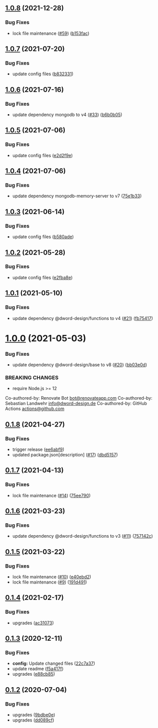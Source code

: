 ## [1.0.8](https://github.com/dword-design/ceiling-plugin-mongodb/compare/v1.0.7...v1.0.8) (2021-12-28)


### Bug Fixes

* lock file maintenance ([#59](https://github.com/dword-design/ceiling-plugin-mongodb/issues/59)) ([b153fac](https://github.com/dword-design/ceiling-plugin-mongodb/commit/b153facce11f7fd0cb26e8a432bd1a79b4b50e8f))

## [1.0.7](https://github.com/dword-design/ceiling-plugin-mongodb/compare/v1.0.6...v1.0.7) (2021-07-20)


### Bug Fixes

* update config files ([b832331](https://github.com/dword-design/ceiling-plugin-mongodb/commit/b832331194679384bec98dd73b3e1292b9662a6a))

## [1.0.6](https://github.com/dword-design/ceiling-plugin-mongodb/compare/v1.0.5...v1.0.6) (2021-07-16)


### Bug Fixes

* update dependency mongodb to v4 ([#33](https://github.com/dword-design/ceiling-plugin-mongodb/issues/33)) ([b6b0b05](https://github.com/dword-design/ceiling-plugin-mongodb/commit/b6b0b05a3c327e3d815e797bb68f3a0cabf224bd))

## [1.0.5](https://github.com/dword-design/ceiling-plugin-mongodb/compare/v1.0.4...v1.0.5) (2021-07-06)


### Bug Fixes

* update config files ([e2d2f9e](https://github.com/dword-design/ceiling-plugin-mongodb/commit/e2d2f9e29662d0dcaf0701c4e86b16f864139b91))

## [1.0.4](https://github.com/dword-design/ceiling-plugin-mongodb/compare/v1.0.3...v1.0.4) (2021-07-06)


### Bug Fixes

* update dependency mongodb-memory-server to v7 ([75e1b33](https://github.com/dword-design/ceiling-plugin-mongodb/commit/75e1b33d9bb321b60768ccbc9234323375fe2be2))

## [1.0.3](https://github.com/dword-design/ceiling-plugin-mongodb/compare/v1.0.2...v1.0.3) (2021-06-14)


### Bug Fixes

* update config files ([b580ade](https://github.com/dword-design/ceiling-plugin-mongodb/commit/b580ade2d536ce2b4dd865c931048ab1b72e9121))

## [1.0.2](https://github.com/dword-design/ceiling-plugin-mongodb/compare/v1.0.1...v1.0.2) (2021-05-28)


### Bug Fixes

* update config files ([e2fba8e](https://github.com/dword-design/ceiling-plugin-mongodb/commit/e2fba8efeb9653c6e502d09cbdca145a04dd9f5d))

## [1.0.1](https://github.com/dword-design/ceiling-plugin-mongodb/compare/v1.0.0...v1.0.1) (2021-05-10)


### Bug Fixes

* update dependency @dword-design/functions to v4 ([#21](https://github.com/dword-design/ceiling-plugin-mongodb/issues/21)) ([fb75417](https://github.com/dword-design/ceiling-plugin-mongodb/commit/fb75417eac71ec5201d7d1c02dbec85a03910a15))

# [1.0.0](https://github.com/dword-design/ceiling-plugin-mongodb/compare/v0.1.8...v1.0.0) (2021-05-03)


### Bug Fixes

* update dependency @dword-design/base to v8 ([#20](https://github.com/dword-design/ceiling-plugin-mongodb/issues/20)) ([bb03e0d](https://github.com/dword-design/ceiling-plugin-mongodb/commit/bb03e0d5f17734abd38275d3f8829b4dff434ffc))


### BREAKING CHANGES

* require Node.js >= 12

Co-authored-by: Renovate Bot <bot@renovateapp.com>
Co-authored-by: Sebastian Landwehr <info@dword-design.de>
Co-authored-by: GitHub Actions <actions@github.com>

## [0.1.8](https://github.com/dword-design/ceiling-plugin-mongodb/compare/v0.1.7...v0.1.8) (2021-04-27)


### Bug Fixes

* trigger release ([ee6abf9](https://github.com/dword-design/ceiling-plugin-mongodb/commit/ee6abf9e213480a780ca1531e581719dc760be2c))
* updated package.json[description] ([#17](https://github.com/dword-design/ceiling-plugin-mongodb/issues/17)) ([dbd5157](https://github.com/dword-design/ceiling-plugin-mongodb/commit/dbd51575c52cfe99d65d68448cbae8f133e03d17))

## [0.1.7](https://github.com/dword-design/ceiling-plugin-mongodb/compare/v0.1.6...v0.1.7) (2021-04-13)


### Bug Fixes

* lock file maintenance ([#14](https://github.com/dword-design/ceiling-plugin-mongodb/issues/14)) ([75ee790](https://github.com/dword-design/ceiling-plugin-mongodb/commit/75ee7907b2e2f0132e5727a0f0549ba2ed368dc9))

## [0.1.6](https://github.com/dword-design/ceiling-plugin-mongodb/compare/v0.1.5...v0.1.6) (2021-03-23)


### Bug Fixes

* update dependency @dword-design/functions to v3 ([#11](https://github.com/dword-design/ceiling-plugin-mongodb/issues/11)) ([757142c](https://github.com/dword-design/ceiling-plugin-mongodb/commit/757142c260f660aa9de3987007386a218bc0ed88))

## [0.1.5](https://github.com/dword-design/ceiling-plugin-mongodb/compare/v0.1.4...v0.1.5) (2021-03-22)


### Bug Fixes

* lock file maintenance ([#10](https://github.com/dword-design/ceiling-plugin-mongodb/issues/10)) ([e40ebd2](https://github.com/dword-design/ceiling-plugin-mongodb/commit/e40ebd2590643606e59d194d350c757da8f6b048))
* lock file maintenance ([#9](https://github.com/dword-design/ceiling-plugin-mongodb/issues/9)) ([191d491](https://github.com/dword-design/ceiling-plugin-mongodb/commit/191d49180f0861d7a88f8115180ddc681b116143))

## [0.1.4](https://github.com/dword-design/ceiling-plugin-mongodb/compare/v0.1.3...v0.1.4) (2021-02-17)


### Bug Fixes

* upgrades ([ac31073](https://github.com/dword-design/ceiling-plugin-mongodb/commit/ac31073181730781880042c0856d4941a9185bc8))

## [0.1.3](https://github.com/dword-design/ceiling-plugin-mongodb/compare/v0.1.2...v0.1.3) (2020-12-11)


### Bug Fixes

* **config:** Update changed files ([22c7a37](https://github.com/dword-design/ceiling-plugin-mongodb/commit/22c7a37ec8ccf89d489d65bf9acc63733f31af4d))
* update readme ([f5a417f](https://github.com/dword-design/ceiling-plugin-mongodb/commit/f5a417f30277961e6dd518520fe67e0be78d6b81))
* upgrades ([e88cb85](https://github.com/dword-design/ceiling-plugin-mongodb/commit/e88cb85438febe6253b036edebac286ba686c9e4))

## [0.1.2](https://github.com/dword-design/ceiling-plugin-mongodb/compare/v0.1.1...v0.1.2) (2020-07-04)


### Bug Fixes

* upgrades ([9bdbe0e](https://github.com/dword-design/ceiling-plugin-mongodb/commit/9bdbe0e902fd410b8164b3af81688f5b2a808e44))
* upgrades ([dd089cf](https://github.com/dword-design/ceiling-plugin-mongodb/commit/dd089cf8c762a1ad882bcb77d126f4ff982626e1))
